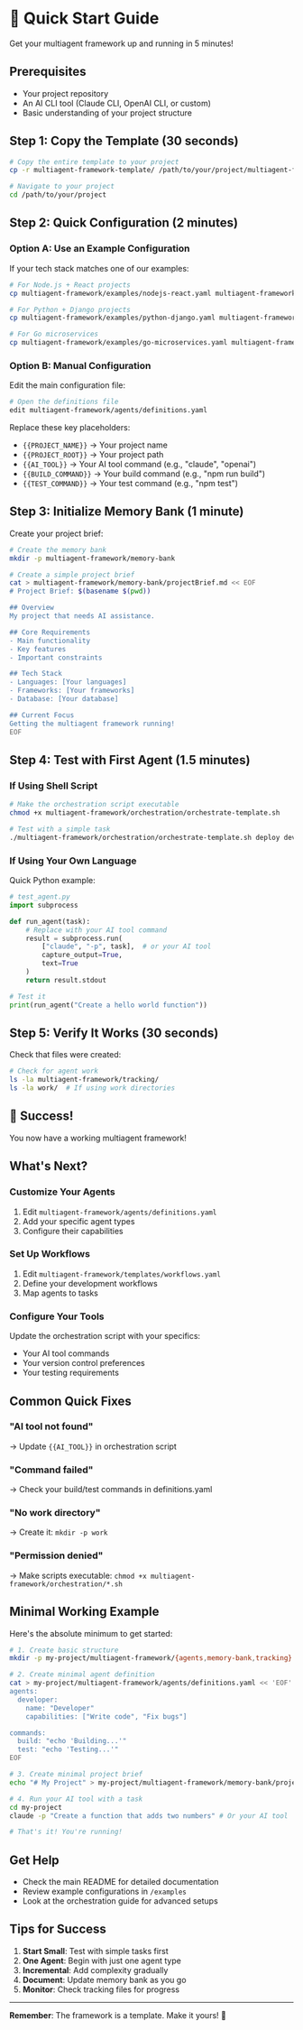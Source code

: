 # 🚀 Quick Start Guide

Get your multiagent framework up and running in 5 minutes!

## Prerequisites

- Your project repository
- An AI CLI tool (Claude CLI, OpenAI CLI, or custom)
- Basic understanding of your project structure

## Step 1: Copy the Template (30 seconds)

```bash
# Copy the entire template to your project
cp -r multiagent-framework-template/ /path/to/your/project/multiagent-framework/

# Navigate to your project
cd /path/to/your/project
```

## Step 2: Quick Configuration (2 minutes)

### Option A: Use an Example Configuration

If your tech stack matches one of our examples:

```bash
# For Node.js + React projects
cp multiagent-framework/examples/nodejs-react.yaml multiagent-framework/config.yaml

# For Python + Django projects
cp multiagent-framework/examples/python-django.yaml multiagent-framework/config.yaml

# For Go microservices
cp multiagent-framework/examples/go-microservices.yaml multiagent-framework/config.yaml
```

### Option B: Manual Configuration

Edit the main configuration file:

```bash
# Open the definitions file
edit multiagent-framework/agents/definitions.yaml
```

Replace these key placeholders:
- `{{PROJECT_NAME}}` → Your project name
- `{{PROJECT_ROOT}}` → Your project path
- `{{AI_TOOL}}` → Your AI tool command (e.g., "claude", "openai")
- `{{BUILD_COMMAND}}` → Your build command (e.g., "npm run build")
- `{{TEST_COMMAND}}` → Your test command (e.g., "npm test")

## Step 3: Initialize Memory Bank (1 minute)

Create your project brief:

```bash
# Create the memory bank
mkdir -p multiagent-framework/memory-bank

# Create a simple project brief
cat > multiagent-framework/memory-bank/projectBrief.md << EOF
# Project Brief: $(basename $(pwd))

## Overview
My project that needs AI assistance.

## Core Requirements
- Main functionality
- Key features
- Important constraints

## Tech Stack
- Languages: [Your languages]
- Frameworks: [Your frameworks]
- Database: [Your database]

## Current Focus
Getting the multiagent framework running!
EOF
```

## Step 4: Test with First Agent (1.5 minutes)

### If Using Shell Script

```bash
# Make the orchestration script executable
chmod +x multiagent-framework/orchestration/orchestrate-template.sh

# Test with a simple task
./multiagent-framework/orchestration/orchestrate-template.sh deploy developer "Create a hello world file"
```

### If Using Your Own Language

Quick Python example:

```python
# test_agent.py
import subprocess

def run_agent(task):
    # Replace with your AI tool command
    result = subprocess.run(
        ["claude", "-p", task],  # or your AI tool
        capture_output=True,
        text=True
    )
    return result.stdout

# Test it
print(run_agent("Create a hello world function"))
```

## Step 5: Verify It Works (30 seconds)

Check that files were created:

```bash
# Check for agent work
ls -la multiagent-framework/tracking/
ls -la work/  # If using work directories
```

## 🎉 Success!

You now have a working multiagent framework!

## What's Next?

### Customize Your Agents

1. Edit `multiagent-framework/agents/definitions.yaml`
2. Add your specific agent types
3. Configure their capabilities

### Set Up Workflows

1. Edit `multiagent-framework/templates/workflows.yaml`
2. Define your development workflows
3. Map agents to tasks

### Configure Your Tools

Update the orchestration script with your specifics:
- Your AI tool commands
- Your version control preferences
- Your testing requirements

## Common Quick Fixes

### "AI tool not found"
→ Update `{{AI_TOOL}}` in orchestration script

### "Command failed"
→ Check your build/test commands in definitions.yaml

### "No work directory"
→ Create it: `mkdir -p work`

### "Permission denied"
→ Make scripts executable: `chmod +x multiagent-framework/orchestration/*.sh`

## Minimal Working Example

Here's the absolute minimum to get started:

```bash
# 1. Create basic structure
mkdir -p my-project/multiagent-framework/{agents,memory-bank,tracking}

# 2. Create minimal agent definition
cat > my-project/multiagent-framework/agents/definitions.yaml << 'EOF'
agents:
  developer:
    name: "Developer"
    capabilities: ["Write code", "Fix bugs"]

commands:
  build: "echo 'Building...'"
  test: "echo 'Testing...'"
EOF

# 3. Create minimal project brief
echo "# My Project" > my-project/multiagent-framework/memory-bank/projectBrief.md

# 4. Run your AI tool with a task
cd my-project
claude -p "Create a function that adds two numbers" # Or your AI tool

# That's it! You're running!
```

## Get Help

- Check the main README for detailed documentation
- Review example configurations in `/examples`
- Look at the orchestration guide for advanced setups

## Tips for Success

1. **Start Small**: Test with simple tasks first
2. **One Agent**: Begin with just one agent type
3. **Incremental**: Add complexity gradually
4. **Document**: Update memory bank as you go
5. **Monitor**: Check tracking files for progress

---

**Remember**: The framework is a template. Make it yours! 🚀